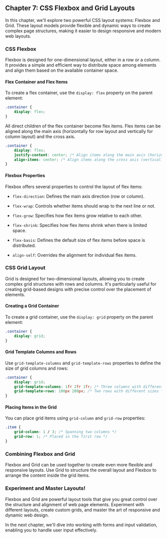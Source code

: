 ## Chapter 7: CSS Flexbox and Grid Layouts

In this chapter, we'll explore two powerful CSS layout systems: Flexbox and Grid. These layout models provide flexible and dynamic ways to create complex page structures, making it easier to design responsive and modern web layouts.

### CSS Flexbox

Flexbox is designed for one-dimensional layout, either in a row or a column. It provides a simple and efficient way to distribute space among elements and align them based on the available container space.

#### Flex Container and Flex Items

To create a flex container, use the `display: flex` property on the parent element:

```css
.container {
    display: flex;
}
```

All direct children of the flex container become flex items. Flex items can be aligned along the main axis (horizontally for row layout and vertically for column layout) and the cross axis.

```css
.container {
    display: flex;
    justify-content: center; /* Align items along the main axis (horizontally) */
    align-items: center; /* Align items along the cross axis (vertically) */
}
```

#### Flexbox Properties

Flexbox offers several properties to control the layout of flex items:

- `flex-direction`: Defines the main axis direction (row or column).

- `flex-wrap`: Controls whether items should wrap to the next line or not.

- `flex-grow`: Specifies how flex items grow relative to each other.

- `flex-shrink`: Specifies how flex items shrink when there is limited space.

- `flex-basis`: Defines the default size of flex items before space is distributed.

- `align-self`: Overrides the alignment for individual flex items.

### CSS Grid Layout

Grid is designed for two-dimensional layouts, allowing you to create complex grid structures with rows and columns. It's particularly useful for creating grid-based designs with precise control over the placement of elements.

#### Creating a Grid Container

To create a grid container, use the `display: grid` property on the parent element:

```css
.container {
    display: grid;
}
```

#### Grid Template Columns and Rows

Use `grid-template-columns` and `grid-template-rows` properties to define the size of grid columns and rows:

```css
.container {
    display: grid;
    grid-template-columns: 1fr 2fr 1fr; /* Three columns with different sizes */
    grid-template-rows: 100px 200px; /* Two rows with different sizes */
}
```

#### Placing Items in the Grid

You can place grid items using `grid-column` and `grid-row` properties:

```css
.item {
    grid-column: 1 / 3; /* Spanning two columns */
    grid-row: 1; /* Placed in the first row */
}
```

### Combining Flexbox and Grid

Flexbox and Grid can be used together to create even more flexible and responsive layouts. Use Grid to structure the overall layout and Flexbox to arrange the content inside the grid items.

### Experiment and Master Layouts!

Flexbox and Grid are powerful layout tools that give you great control over the structure and alignment of web page elements. Experiment with different layouts, create custom grids, and master the art of responsive and dynamic web design.

In the next chapter, we'll dive into working with forms and input validation, enabling you to handle user input effectively.
